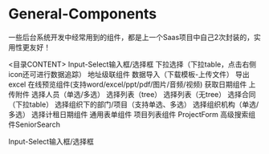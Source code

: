 # General-Components
一些后台系统开发中经常用到的组件，都是上一个Saas项目中自己2次封装的，实用性更友好！

<目录CONTENT>
Input-Select输入框/选择框
下拉选择（下拉table，点击右侧icon还可进行数据追踪）
地址级联组件
数据导入（下载模板-上传文件）
导出excel
在线预览组件(支持word/excel/ppt/pdf/图片/音频/视频)
获取日期组件
上传附件
选择人员（单选/多选）
选择列表（tree）
选择列表（无tree）
选择合同（下拉table）
选择组织下的部门/项目（支持单选、多选）
选择组织机构（单选/多选）
选择计租日期组件
通用表单组件
项目列表组件 ProjectForm
高级搜索组件SeniorSearch


Input-Select输入框/选择框














